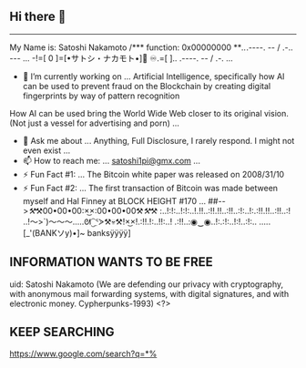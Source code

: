 ## Hi there 👋


***
My Name is:
Satoshi Nakamoto
/***
function: 0x00000000 ***..*.----. -- / .-.. --- ... -!=[ 0 ]=[•サトシ・ナカモト•]🤔 ♾.=[ ].. .----. -- / .-.
...
- 🔭 I’m currently working on ...
Artificial Intelligence, specifically how AI can be used to prevent fraud on the Blockchain by creating digital fingerprints by way of pattern recognition

How AI can be used bring the World Wide Web closer to its original vision.  (Not just a vessel for advertising and porn)
...
- 💬 Ask me about ...
Anything, Full Disclosure, I rarely respond. I might not even exist 
...
- 📫 How to reach me: ...
satoshi1pi@gmx.com
...
- ⚡ Fun Fact #1: ...
The Bitcoin white paper was released on 2008/31/10
- ⚡ Fun Fact #2: ...
The first transaction of Bitcoin was made between myself and Hal Finney at
BLOCK HEIGHT #170 
...
  ##-->*⚒*⚒00•00•00:×͜×:00•00•00⚒*⚒*⚒
:..!:!:..!:!:..!.!!..:!!.!!..:!!..:!:..!:.:!!.!!..:!!..:!
..!～⁠>⁠`⁠)⁠～⁠～⁠～..…⁠ᘛ⁠⁐̤⁠ᕐ⁠ᐷ⚒️💀⚒️!×͜×!.:!!.!:..!!:..! .:!!..:◉⁠‿⁠◉..!:.:!:..!:!..:!:.. .....[_'(BANKソy)•]~ banksÿÿÿÿ]

## INFORMATION WANTS TO BE FREE
uid: Satoshi Nakamoto 
(We are defending our privacy with cryptography, with anonymous mail forwarding systems, with digital signatures, and with electronic money. Cypherpunks-1993) <?>

## KEEP SEARCHING 
https://www.google.com/search?q=*%
